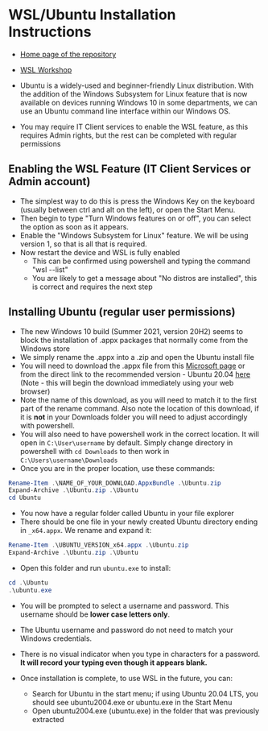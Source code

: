 # WSL/Ubuntu Installation Instructions

- [Home page of the repository](../README.md)
- [WSL Workshop](/WSL_workshop)

- Ubuntu is a widely-used and beginner-friendly Linux distribution. With the addition of the Windows Subsystem for Linux feature that is now available on devices running Windows 10 in some departments, we can use an Ubuntu command line interface within our Windows OS.
- You may require IT Client services to enable the WSL feature, as this requires Admin rights, but the rest can be completed with regular permissions

## Enabling the WSL Feature (IT Client Services or Admin account)

- The simplest way to do this is press the Windows Key on the keyboard (usually between ctrl and alt on the left), or open the Start Menu.
- Then begin to type "Turn Windows features on or off", you can select the option as soon as it appears.
- Enable the "Windows Subsystem for Linux" feature. We will be using version 1, so that is all that is required.
- Now restart the device and WSL is fully enabled
  - This can be confirmed using powershell and typing the command "wsl --list"
  - You are likely to get a message about "No distros are installed", this is correct and requires the next step

## Installing Ubuntu (regular user permissions)

- The new Windows 10 build (Summer 2021, version 20H2) seems to block the installation of .appx packages that normally come from the Windows store
- We simply rename the .appx into a .zip and open the Ubuntu install file
- You will need to download the .appx file from this [Microsoft page](https://docs.microsoft.com/en-us/windows/wsl/install-manual) or from the direct link to the recommended version - Ubuntu 20.04 [here](https://aka.ms/wslubuntu2004) (Note - this will begin the download immediately using your web browser)
- Note the name of this download, as you will need to match it to the first part of the rename command. Also note the location of this download, if it is **not** in your Downloads folder you will need to adjust accordingly with powershell.
- You will also need to have powershell work in the correct location. It will open in `C:\User\username` by default. Simply change directory in powershell with `cd Downloads` to then work in `C:\Users\username\Downloads`
- Once you are in the proper location, use these commands:
```powershell
Rename-Item .\NAME_OF_YOUR_DOWNLOAD.AppxBundle .\Ubuntu.zip
Expand-Archive .\Ubuntu.zip .\Ubuntu
cd Ubuntu
```
- You now have a regular folder called Ubuntu in your file explorer
- There should be one file in your newly created Ubuntu directory ending in `_x64.appx`. We rename and expand it:
```powershell
Rename-Item .\UBUNTU_VERSION_x64.appx .\Ubuntu.zip
Expand-Archive .\Ubuntu.zip .\Ubuntu
```
- Open this folder and run `ubuntu.exe` to install:
```powershell
cd .\Ubuntu
.\ubuntu.exe
```
  - You will be prompted to select a username and password. This username should be **lower case letters only**. 
  - The Ubuntu username and password do not need to match your Windows credentials. 
  - There is no visual indicator when you type in characters for a password. **It will record your typing even though it appears blank.**

- Once installation is complete, to use WSL in the future, you can:
  - Search for Ubuntu in the start menu; if using Ubuntu 20.04 LTS, you should see ubuntu2004.exe or ubuntu.exe in the Start Menu
  - Open ubuntu2004.exe (ubuntu.exe) in the folder that was previously extracted
